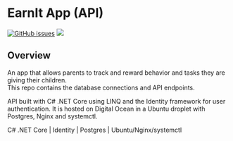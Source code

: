 # EarnIt App (API)

[![GitHub issues](https://img.shields.io/github/issues/daynewright/earnit.svg)](https://github.com/daynewright/EarnIt/issues/)
[![](https://img.shields.io/github/issues-closed-raw/daynewright/earnit.svg)]()

## Overview

An app that allows parents to track and reward behavior and tasks they are giving their children.  
This repo contains the database connections and API endpoints.

API built with C# .NET Core using LINQ and the Identity framework for user authentication.  It is hosted on Digital Ocean in a Ubuntu droplet with Postgres, Nginx and systemctl.

C# .NET Core | Identity | Postgres | Ubuntu/Nginx/systemctl
